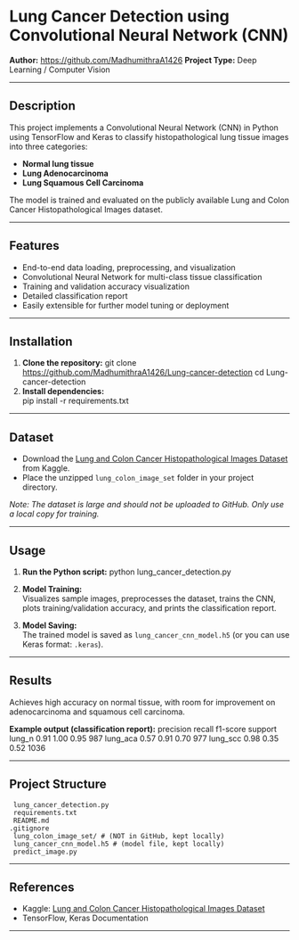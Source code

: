 # Lung Cancer Detection using Convolutional Neural Network (CNN)

**Author:** https://github.com/MadhumithraA1426
**Project Type:** Deep Learning / Computer Vision

---

## Description

This project implements a Convolutional Neural Network (CNN) in Python using TensorFlow and Keras to classify histopathological lung tissue images into three categories:
- **Normal lung tissue**
- **Lung Adenocarcinoma**
- **Lung Squamous Cell Carcinoma**

The model is trained and evaluated on the publicly available Lung and Colon Cancer Histopathological Images dataset.

---

## Features

- End-to-end data loading, preprocessing, and visualization
- Convolutional Neural Network for multi-class tissue classification
- Training and validation accuracy visualization
- Detailed classification report
- Easily extensible for further model tuning or deployment

---

## Installation

1. **Clone the repository:**
   git clone https://github.com/MadhumithraA1426/Lung-cancer-detection
   cd Lung-cancer-detection
2. **Install dependencies:**  
   pip install -r requirements.txt

---

## Dataset

- Download the [Lung and Colon Cancer Histopathological Images Dataset](https://www.kaggle.com/datasets/andrewmvd/lung-and-colon-cancer-histopathological-images) from Kaggle.
- Place the unzipped `lung_colon_image_set` folder in your project directory.

*Note: The dataset is large and should not be uploaded to GitHub. Only use a local copy for training.*

---

## Usage

1. **Run the Python script:**
     python lung_cancer_detection.py

2. **Model Training:**  
Visualizes sample images, preprocesses the dataset, trains the CNN, plots training/validation accuracy, and prints the classification report.

3. **Model Saving:**  
The trained model is saved as `lung_cancer_cnn_model.h5` (or you can use Keras format: `.keras`).

---

## Results

Achieves high accuracy on normal tissue, with room for improvement on adenocarcinoma and squamous cell carcinoma.

**Example output (classification report):**
      precision recall f1-score support
      lung_n 0.91 1.00 0.95 987
      lung_aca 0.57 0.91 0.70 977
      lung_scc 0.98 0.35 0.52 1036

---

## Project Structure
     lung_cancer_detection.py
     requirements.txt
     README.md
    .gitignore
     lung_colon_image_set/ # (NOT in GitHub, kept locally)
     lung_cancer_cnn_model.h5 # (model file, kept locally)
     predict_image.py

---

## References
- Kaggle: [Lung and Colon Cancer Histopathological Images Dataset](https://www.kaggle.com/datasets/andrewmvd/lung-and-colon-cancer-histopathological-images)
- TensorFlow, Keras Documentation

---


